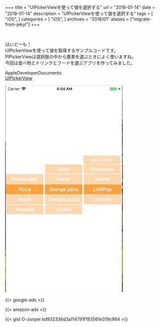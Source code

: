 +++
title = "UIPickerViewを使って値を選択する"
url = "2018-01-14"
date = "2018-01-14"
description = "UIPickerViewを使って値を選択する"
tags = [
    "iOS",
]
categories = [
    "iOS",
]
archives = "2018/01"
aliases = ["migrate-from-jekyl"]
+++

<br>

はいどーも！  
UIPickerViewを使って値を取得するサンプルコードです。  
PIPickerViewは選択肢の中から要素を選ぶときによく使いますね。  
今回は食べ物とドリンクとフードを選ぶアプリを作ってみました。  

AppleDeveloperDocuments  
[UIPickerView](https://developer.apple.com/documentation/uikit/uipickerview)

![alt](1.gif)

<!-- Google Ads -->
{{< google-ads >}}

<!-- Amazon Ads -->
{{< amazon-ads >}}

{{< gist O-Junpei bd932336d3a114791f193561e319c964 >}}
